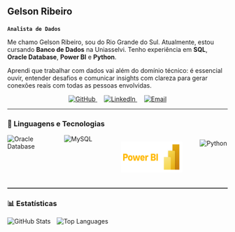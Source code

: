 ## Gelson Ribeiro  
**`Analista de Dados`**

Me chamo Gelson Ribeiro, sou do Rio Grande do Sul. Atualmente, estou cursando **Banco de Dados** na Uniasselvi. Tenho experiência em **SQL**, **Oracle Database**, **Power BI** e **Python**.

Aprendi que trabalhar com dados vai além do domínio técnico: é essencial ouvir, entender desafios e comunicar insights com clareza para gerar conexões reais com todas as pessoas envolvidas.

<p align="center">
  <!-- GitHub -->
  <a href="https://github.com/GelsonRibeiroJr" target="_blank">
    <img width="32px" alt="GitHub" title="GitHub" src="https://img.icons8.com/fluency/48/github.png" />
  </a>
  &nbsp;&nbsp;&nbsp;
  <!-- LinkedIn -->
  <a href="https://www.linkedin.com/in/gelson-ribeiro-jr-920b03220/" target="_blank">
    <img width="32px" alt="LinkedIn" title="LinkedIn" src="https://img.icons8.com/fluency/48/linkedin.png" />
  </a>
  &nbsp;&nbsp;&nbsp;
  <!-- Email -->
  <a href="mailto:Junior.ar.ribeiro@gmail.com">
    <img width="32px" alt="Email" title="Email" src="https://img.icons8.com/fluency/48/new-post.png" />
  </a>
</p>

---

### 🤖 Linguagens e Tecnologias

<!-- Tecnologias: container flex para alinhar tudo horizontalmente -->
<div align="left" style="display: flex; align-items: center; margin-bottom: 20px;">
  <!-- Oracle -->
  <img
    src="https://cdn.jsdelivr.net/gh/devicons/devicon@latest/icons/oracle/oracle-original.svg"
    alt="Oracle Database"
    title="Oracle Database"
    width="90px"
    height="100px"
    style="margin-right: 40px;"
  />
  <!-- MySQL -->
  <img
    src="https://cdn.jsdelivr.net/gh/devicons/devicon@latest/icons/mysql/mysql-original-wordmark.svg"
    alt="MySQL"
    title="MySQL"
    width="90px"
    height="100px"
    style="margin-right: 40px;"
  />
  <!-- Power BI (local) -->
  <img
    src="./Images/powerbi_logo-1.png"
    alt="Power BI"
    title="Power BI"
    width="140px"
    height="70px"
    style="margin-right: 40px;"
  />
  <!-- Python -->
  <img
    src="https://cdn.jsdelivr.net/gh/devicons/devicon@latest/icons/python/python-original.svg"
    alt="Python"
    title="Python"
    width="70px"
    height="80px"
  />
</div>

<hr style="border:0;border-top:1px solid #555;margin:20px 0;" />

### 📊 Estatísticas


<p align="left">
  <img 
    src="https://github-readme-stats.vercel.app/api?username=GelsonRibeiroJr&show_icons=true&theme=tokyonight&include_all_commits=true&locale=pt-br" 
    alt="GitHub Stats" 
    height="200" 
    style="padding-right: 10px;" 
  />
  <img 
    src="https://github-readme-stats.vercel.app/api/top-langs/?username=GelsonRibeiroJr&theme=tokyonight&layout=compact&langs_count=4" 
    alt="Top Languages" 
    height="200" 
  />
</p>
